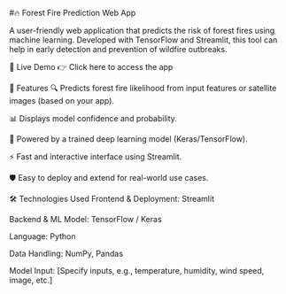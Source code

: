 #🔥 Forest Fire Prediction Web App

A user-friendly web application that predicts the risk of forest fires using machine learning. Developed with TensorFlow and Streamlit, this tool can help in early detection and prevention of wildfire outbreaks.

🚀 Live Demo
👉 Click here to access the app

📌 Features
🔍 Predicts forest fire likelihood from input features or satellite images (based on your app).

📊 Displays model confidence and probability.

🧠 Powered by a trained deep learning model (Keras/TensorFlow).

⚡ Fast and interactive interface using Streamlit.

🛡️ Easy to deploy and extend for real-world use cases.

🛠️ Technologies Used
Frontend & Deployment: Streamlit

Backend & ML Model: TensorFlow / Keras

Language: Python

Data Handling: NumPy, Pandas

Model Input: [Specify inputs, e.g., temperature, humidity, wind speed, image, etc.]
